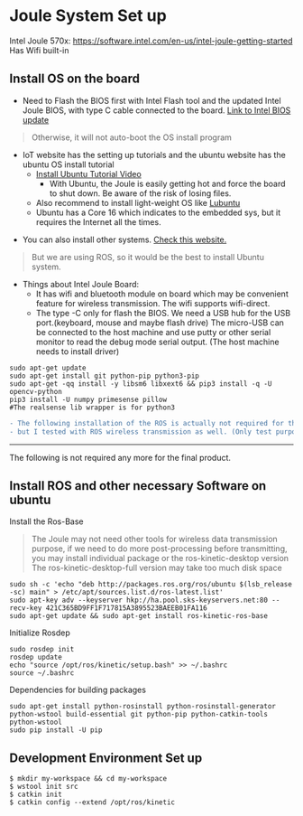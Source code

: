 # Joule System Set up

Intel Joule 570x:
https://software.intel.com/en-us/intel-joule-getting-started
Has Wifi built-in

## Install OS on the board
* Need to Flash the BIOS first with Intel Flash tool and the updated Intel Joule BIOS, with type C cable connected to the board. [Link to Intel BIOS update](https://software.intel.com/en-us/node/721469)
> Otherwise, it will not auto-boot the OS install program
* IoT website has the setting up tutorials and the ubuntu website has the ubuntu OS install tutorial
  - [Install Ubuntu Tutorial Video](https://software.intel.com/en-us/videos/installing-ubuntu-on-the-intel-joule-compute-module)
    - With Ubuntu, the Joule is easily getting hot and force the board to shut down. Be aware of the risk of losing files.
  - Also recommend to install light-weight OS like [Lubuntu](https://docs.lubuntu.net/)
  - Ubuntu has a Core 16 which indicates to the embedded sys, but it requires the Internet all the times. 
- You can also install other systems. [Check this website.](https://software.intel.com/en-us/choosing-among-oses)
> But we are using ROS, so it would be the best to install Ubuntu system.
* Things about Intel Joule Board:
  - It has wifi and bluetooth module on board which may be convenient feature for wireless transmission. The wifi supports wifi-direct.
  - The type -C only for flash the BIOS. We need a USB hub for the USB port.(keyboard, mouse and maybe flash drive) The micro-USB can be connected to the host machine and use putty or other serial monitor to read the debug mode serial output. (The host machine needs to install driver)
  
  
```
sudo apt-get update
sudo apt-get install git python-pip python3-pip
sudo apt-get -qq install -y libsm6 libxext6 && pip3 install -q -U opencv-python
pip3 install -U numpy primesense pillow
#The realsense lib wrapper is for python3

```
  
  
  
```diff
- The following installation of the ROS is actually not required for the final product, 
- but I tested with ROS wireless transmission as well. (Only test purpose, not recommended to install)
```

------
The following is not required any more for the final product.
  ## Install ROS and other necessary Software on ubuntu

Install the Ros-Base
> The Joule may not need other tools for wireless data transmission purpose, if we need to do more post-processing before transmitting, you may install individual package or the  ros-kinetic-desktop version
The ros-kinetic-desktop-full version may take too much disk space

```
sudo sh -c 'echo "deb http://packages.ros.org/ros/ubuntu $(lsb_release -sc) main" > /etc/apt/sources.list.d/ros-latest.list'
sudo apt-key adv --keyserver hkp://ha.pool.sks-keyservers.net:80 --recv-key 421C365BD9FF1F717815A3895523BAEEB01FA116
sudo apt-get update && sudo apt-get install ros-kinetic-ros-base
```
Initialize Rosdep
```
sudo rosdep init
rosdep update
echo "source /opt/ros/kinetic/setup.bash" >> ~/.bashrc
source ~/.bashrc
```
Dependencies for building packages
```
sudo apt-get install python-rosinstall python-rosinstall-generator python-wstool build-essential git python-pip python-catkin-tools python-wstool
sudo pip install -U pip
```
## Development Environment Set up
```
$ mkdir my-workspace && cd my-workspace
$ wstool init src
$ catkin init
$ catkin config --extend /opt/ros/kinetic

```
